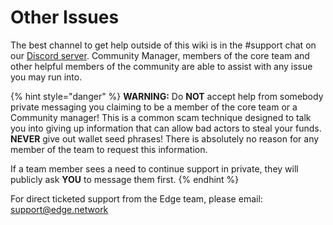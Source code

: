 # Other Issues

The best channel to get help outside of this wiki is in the \#support chat on our [Discord server](https://discord.gg/edgenetwork). Community Manager, members of the core team and other helpful members of the community are able to assist with any issue you may run into.

{% hint style="danger" %}
**WARNING:** Do **NOT** accept help from somebody private messaging you claiming to be a member of the core team or a Community manager! This is a common scam technique designed to talk you into giving up information that can allow bad actors to steal your funds. **NEVER** give out wallet seed phrases! There is absolutely no reason for any member of the team to request this information.

If a team member sees a need to continue support in private, they will publicly ask **YOU** to message them first.
{% endhint %}

For direct ticketed support from the Edge team, please email: [support@edge.network](mailto:support@edge.network)


